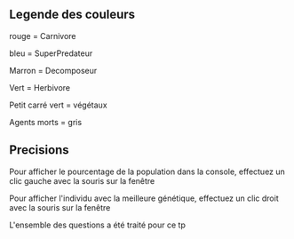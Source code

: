 ## Legende des couleurs 

rouge = Carnivore

bleu = SuperPredateur

Marron = Decomposeur

Vert = Herbivore

Petit carré vert = végétaux

Agents morts = gris


## Precisions

Pour afficher le pourcentage de la population dans la console, effectuez un clic gauche avec la souris sur la fenêtre

Pour afficher l'individu avec la meilleure génétique, effectuez un clic droit avec la souris sur la fenêtre

L'ensemble des questions a été traité pour ce tp